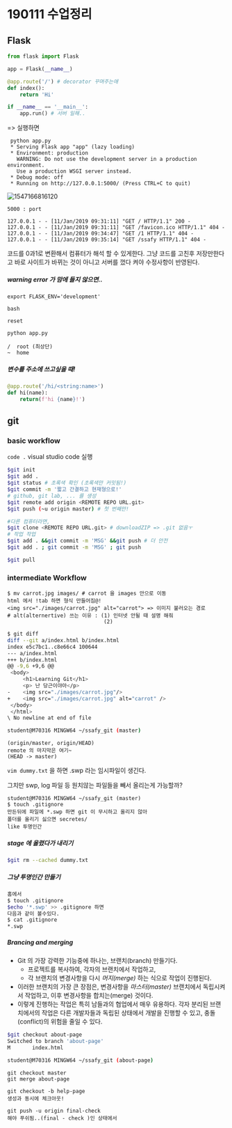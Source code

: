 # 190111 수업정리

## Flask

```python
from flask import Flask

app = Flask(__name__)

@app.route('/') # decorator 꾸며주는애
def index():
    return 'Hi'

if __name__ == '__main__':
    app.run() # 서버 일해..
```

=> 실행하면

```
 python app.py
 * Serving Flask app "app" (lazy loading)
 * Environment: production
   WARNING: Do not use the development server in a production environment.
   Use a production WSGI server instead.
 * Debug mode: off
 * Running on http://127.0.0.1:5000/ (Press CTRL+C to quit)
```

![1547166816120](C:\Users\student\AppData\Roaming\Typora\typora-user-images\1547166816120.png)

`5000 : port`

```
127.0.0.1 - - [11/Jan/2019 09:31:11] "GET / HTTP/1.1" 200 -
127.0.0.1 - - [11/Jan/2019 09:31:11] "GET /favicon.ico HTTP/1.1" 404 -
127.0.0.1 - - [11/Jan/2019 09:34:47] "GET /1 HTTP/1.1" 404 -
127.0.0.1 - - [11/Jan/2019 09:35:14] "GET /ssafy HTTP/1.1" 404 -
```

코드를 0과1로 변환해서 컴퓨터가 해석 할 수 있게한다. 그냥 코드를 고친후 저장만한다고 바로 사이트가 바뀌는 것이 아니고 서버를 껐다 켜야 수정사항이 반영된다.

##### warning error 가 맘에 들지 않으면..

```
export FLASK_ENV='development'

bash

reset

python app.py
```

```
/  root (최상단)
~  home
```

##### 변수를 주소에 쓰고싶을 때!

```python
@app.route('/hi/<string:name>')
def hi(name):
    return(f'hi {name}!')
```

## git 

### basic workflow

`code .`  visual studio code 실행

```bash
$git init
$git add .
$git status # 초록색 확인 (초록색만 커밋됨!)
$git commit -m '짧고 간결하고 현재형으로!'
# github, git lab, ... 를 생성
$git remote add origin <REMOTE REPO URL.git>
$git push (~u origin master) # 첫 번째만!

#다른 컴퓨터라면, 
$git clone <REMOTE REPO URL.git> # downloadZIP => .git 없음ㅜ
# 작업 작업
$git add . &&git commit -m 'MSG' &&git push # 더 안전
$git add . ; git commit -m 'MSG' ; git push

$git pull
```

### intermediate Workflow

```bashls
$ mv carrot.jpg images/ # carrot 을 images 안으로 이동
html 에서 !tab 하면 형식 만들어짐@!
<img src="./images/carrot.jpg" alt="carrot"> => 이미지 불러오는 경로 
# alt(alternertive) 쓰는 이유 : (1) 인터넷 안될 때 설명 해줘
							   (2) 
```

```bash
$ git diff
diff --git a/index.html b/index.html
index e5c7bc1..c8e66c4 100644
--- a/index.html
+++ b/index.html
@@ -9,6 +9,6 @@
 <body>
     <h1>Learning Git</h1>
     <p> 난 당근이야아</p>
-    <img src="./images/carrot.jpg"/>
+    <img src="./images/carrot.jpg" alt="carrot" />
 </body>
 </html>
\ No newline at end of file

student@M70316 MINGW64 ~/ssafy_git (master)

```

```
(origin/master, origin/HEAD)
remote 의 마지막은 여기~
(HEAD -> master)

```

`vim dummy.txt`  을 하면 .swp 라는 임시파일이 생긴다.

 그치만 swp, log 파일 등 원치않는 파일들을 빼서 올리는게 가능할까?

```
student@M70316 MINGW64 ~/ssafy_git (master)
$ touch .gitignore
만든뒤에 파일에 *.swp 하면 git 이 무시하고 올리지 않아 
폴더를 올리기 싫으면 secretes/ 
like 투명인간
```

##### stage 에 올렸다가 내리기

```bash
$git rm --cached dummy.txt
```

##### 그냥 투명인간 만들기

```bash
홈에서
$ touch .gitignore
$echo '*.swp' >> .gitignore 하면
다음과 같이 볼수있다.
$ cat .gitignore
*.swp  
```

##### Brancing and merging

- Git 의 가장 강력한 기능중에 하나는, 브랜치(branch) 만들기다.
  - 프로젝트를 복사하여, 각자의 브랜치에서 작업하고,
  - 각 브랜치의 변경사항을 다시 *머지(merge)* 하는 식으로 작업이 진행된다.
- 이러한 브랜치의 가장 큰 장점은, 변경사항을 *마스터(master)* 브랜치에서 독립시켜서 작업하고, 이후 변경사항을 합치는(merge) 것이다.
- 이렇게 진행하는 작업은 특히 남들과의 협업에서 매우 유용하다. 각자 분리된 브랜치에서의 작업은 다른 개발자들과 독립된 상태에서 개발을 진행할 수 있고, 충돌(conflict)의 위험을 줄일 수 있다.

```bash
$git checkout about-page
Switched to branch 'about-page'
M       index.html

student@M70316 MINGW64 ~/ssafy_git (about-page)
```

```
git checkout master
git merge about-page
```

```
git checkout -b help-page
생성과 동시에 체크아웃!
```

```
git push -u origin final-check
해야 푸쉬됨..(final - check )인 상태에서
```

